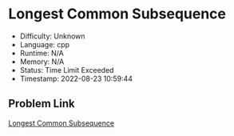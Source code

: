 # Longest Common Subsequence

- Difficulty: Unknown
- Language: cpp
- Runtime: N/A
- Memory: N/A
- Status: Time Limit Exceeded
- Timestamp: 2022-08-23 10:59:44

## Problem Link
[Longest Common Subsequence](https://leetcode.com/problems/longest-common-subsequence)

